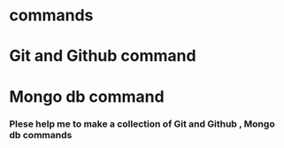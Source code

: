 # commands
<h1>Git and Github command </h1>
<h1>Mongo db command </h1>
<h3>Plese help me to make a collection of Git and Github , Mongo db commands</h3>
